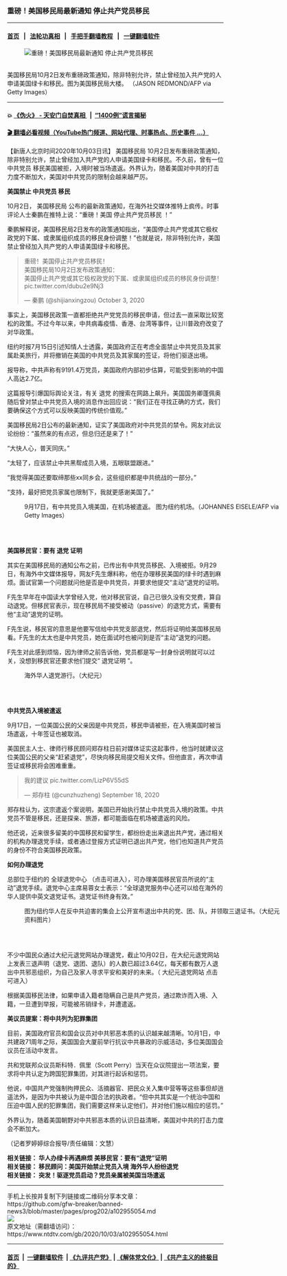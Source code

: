 ### 重磅！美国移民局最新通知 停止共产党员移民
------------------------

#### [首页](https://github.com/gfw-breaker/banned-news3/blob/master/README.md) &nbsp;&nbsp;|&nbsp;&nbsp; [法轮功真相](https://github.com/begood0513/basic/blob/master/README.md)  &nbsp;&nbsp;|&nbsp;&nbsp; [手把手翻墙教程](https://github.com/gfw-breaker/guides/wiki)  &nbsp;&nbsp;|&nbsp;&nbsp; [一键翻墙软件](https://github.com/gfw-breaker/nogfw/blob/master/README.md)  



<div><div class="featured_image">
 <figure>
  <img alt="重磅！美国移民局最新通知 停止共产党员移民" src="https://i.ntdtv.com/assets/uploads/2020/10/GettyImages-1204950071-800x450.jpg"/>
 </figure><br/>
 <span class="caption">
  美国移民局10月2日发布重磅政策通知，除非特别允许，禁止曾经加入共产党的人申请美国绿卡和移民。图为美国移民局大楼。 （JASON REDMOND/AFP via Getty Images）
 </span>
</div>
</div><hr/>

#### 💥 [《伪火》 - 天安门自焚真相 ](http://158.247.195.190:10000/videos/blog/weihuo.html)&nbsp; |&nbsp; [“1400例”谎言揭秘  ](http://158.247.195.190:10000/videos/blog/jiexi1400.html)

#### [ 🎬  翻墙必看视频（YouTube热门频道、网站代理、时事热点、历史事件 ...）](https://github.com/gfw-breaker/links/blob/master/banned.md)

<div><div class="post_content" itemprop="articleBody">
 <p>
  【新唐人北京时间2020年10月03日讯】
  <ok href="https://www.ntdtv.com/gb/美国移民局.htm">
   美国移民局
  </ok>
  10月2日发布重磅政策通知，除非特别允许，禁止曾经加入共产党的人申请美国绿卡和移民。不久前，曾有一位
  <ok href="https://www.ntdtv.com/gb/中共党员.htm">
   中共党员
  </ok>
  移民美国被拒，入境时被当场遣返。外界认为，随着美国对中共的打击力度不断加大，美国对中共党员的限制会越来越严厉。
 </p>
 <p>
  <strong>
   美国禁止
   <ok href="https://www.ntdtv.com/gb/中共党员.htm">
    中共党员
   </ok>
   移民
  </strong>
 </p>
 <p>
  10月2日，
  <ok href="https://www.ntdtv.com/gb/美国移民局.htm">
   美国移民局
  </ok>
  公布的最新政策通知，在海外社交媒体推特上疯传。时事评论人士秦鹏在推特上说：“重磅！美国
  <ok href="https://www.ntdtv.com/gb/停止共产党员移民.htm">
   停止共产党员移民
  </ok>
  ！”
 </p>
 <p>
  秦鹏解释说，美国移民局2日发布的政策通知指出，“美国停止共产党或其它极权政党的下属、或隶属组织成员的移民身份调整！”也就是说，除非特别允许，美国禁止曾经加入共产党的人申请美国绿卡和移民。
 </p>
 <blockquote class="twitter-tweet">
  <p dir="ltr" lang="zh">
   重磅！美国停止共产党员移民！
   <br/>
   美国移民局10月2日发布政策通知：
   <br/>
   美国停止共产党或其它极权政党的下属、或隶属组织成员的移民身份调整！
   <ok href="https://t.co/dubu2e9Nj3">
    pic.twitter.com/dubu2e9Nj3
   </ok>
  </p>
  <p>
   — 秦鹏 (@shijianxingzou)
   <ok href="https://twitter.com/shijianxingzou/status/1312254477215379456?ref_src=twsrc%5Etfw">
    October 3, 2020
   </ok>
  </p>
 </blockquote>
 <p>
  <script async="" charset="utf-8" src="https://platform.twitter.com/widgets.js">
  </script>
 </p>
 <p>
 </p>
 <p>
  事实上，美国移民政策一直都拒绝共产党党员的移民申请，但过去一直采取比较宽松的政策。不过今年以来，中共病毒疫情、香港、台湾等事件，让川普政府改变了对华政策。
 </p>
 <p>
  纽约时报7月15日引述知情人士透露，美国政府正在考虑全面禁止中共党员及其家属赴美旅行，并将撤销在美国的中共党员及其家属的签证，将他们驱逐出境。
 </p>
 <p>
  报导称，中共声称有9191.4万党员，美国政府内部初步估算，可能受到影响的中国人高达2.7亿。
 </p>
 <p>
  这篇报导引爆国际舆论关注，有关
  <ok href="https://www.ntdtv.com/gb/退党.htm">
   退党
  </ok>
  的搜索在网路上飙升。美国国务卿蓬佩奥随后曾对禁止中共党员入境的消息作出回应说：“我们正在寻找正确的方式，我们要确保这个方式可以反映美国的传统价值观。”
 </p>
 <p>
  美国移民局2日公布的最新通知，证实了美国政府对中共党员的禁令。网友对此议论纷纷：“虽然来的有点迟，但总归还是来了！”
 </p>
 <p>
  “大快人心，普天同庆。”
 </p>
 <p>
  “太轻了，应该禁止中共黑帮成员入境，五眼联盟跟进。”
 </p>
 <p>
  “我觉得美国还要取缔那些xx同乡会，这些组织都是中共统战的一部分。”
 </p>
 <p>
  “支持，最好把党员家属也限制下，我就更感谢美国了。”
 </p>
 <figure class="wp-caption alignnone" id="attachment_102955067" style="width: 600px">
  <img alt="" class="size-medium wp-image-102955067" src="https://i.ntdtv.com/assets/uploads/2020/10/GettyImages-1212894208-800x450-600x338.jpg">
   <br/><figcaption class="wp-caption-text">
    9月17日，有中共党员入境美国，在机场被遣返。 图为纽约机场。（JOHANNES EISELE/AFP via Getty Images）
   </figcaption><br/>
  </img>
 </figure><br/>
 <p>
  <strong>
   美国移民官：要有
   <ok href="https://www.ntdtv.com/gb/退党.htm">
    退党
   </ok>
   证明
  </strong>
 </p>
 <p>
  其实在美国移民局的通知公布之前，已传出有中共党员移民、入境被拒。9月29日，有海外中文媒体报导，网友F先生爆料称，他在办理移民美国的绿卡时遇到麻烦。面试官第一个问题就问他是否是中共党员，并要求他提交“主动”退党的证明。
 </p>
 <p>
  F先生早年在中国读大学曾经入党，他对移民官说，自己已很久没有交党费，算自动退党。但移民官表示，现在移民局不接受被动（passive）的退党方式，需要有他“主动”退党的证明。
 </p>
 <p>
  F先生说，移民官的意思是他要写信给中共党支部退党，然后将证明给美国移民局看。F先生的太太也是中共党员，她在面试时也被问到是否“主动”退党的问题。
 </p>
 <p>
  F先生对此感到烦恼，因为律师之前告诉他，党员都是写一封身份说明就可以过关，没想到移民官还要求他们提交“
  <ok href="https://www.ntdtv.com/gb/退党证明.htm">
   退党证明
  </ok>
  ”。
 </p>
 <figure class="wp-caption alignnone" id="attachment_102955065" style="width: 600px">
  <img alt="" class="size-medium wp-image-102955065" src="https://i.ntdtv.com/assets/uploads/2020/10/dmhj-y9v4aa5k0r-600x338-1-800x450-600x338-1-600x338.jpg">
   <br/><figcaption class="wp-caption-text">
    海外华人退党游行。（大纪元）
   </figcaption><br/>
  </img>
 </figure><br/>
 <p>
  <strong>
   中共党员入境被遣返
  </strong>
 </p>
 <p>
  9月17日，一位美国公民的父亲因是中共党员，移民申请被拒，在入境美国时被当场遣返，十年签证也被取消。
 </p>
 <p>
  美国民主人士、律师行移民顾问郑存柱日前对媒体证实这起事件，他当时就建议这位美国公民的父亲“赶紧退党”，尽快向移民局提交相关文件。但他直言，再次申请签证或移民将会困难重重。
 </p>
 <blockquote class="twitter-tweet">
  <p dir="ltr" lang="zh">
   我的建议
   <ok href="https://t.co/LizP6V55dS">
    pic.twitter.com/LizP6V55dS
   </ok>
  </p>
  <p>
   — 郑存柱 (@cunzhuzheng)
   <ok href="https://twitter.com/cunzhuzheng/status/1306779110237184001?ref_src=twsrc%5Etfw">
    September 18, 2020
   </ok>
  </p>
 </blockquote>
 <p>
  <script async="" charset="utf-8" src="https://platform.twitter.com/widgets.js">
  </script>
 </p>
 <p>
 </p>
 <p>
  郑存柱认为，这宗遣返个案说明，美国已开始执行禁止中共党员入境的政策。中共党员不管是移民，还是探亲、旅游，都可能面临在机场被遣返的风险。
 </p>
 <p>
  他还说，近来很多留美的中国移民和留学生，都纷纷走出来退出共产党，通过相关的机构办理退党手续，或者通过登报方式证明已退出共产党，他们也知道共产党员的身份不符合美国移民政策。
 </p>
 <p>
  <strong>
   如何办理退党
  </strong>
 </p>
 <p>
  总部位于纽约的
  <ok href="https://www.tuidang.org/">
   全球退党中心
  </ok>
  （点击可进入），可办理美国移民官员所说的“主动”退党手续。退党中心主席易蓉女士表示：“全球退党服务中心还可以给在海外的华人提供中英文退党证书。退党证书终身有效。”
 </p>
 <figure class="wp-caption alignnone" id="attachment_102955066" style="width: 600px">
  <img alt="" class="size-medium wp-image-102955066" src="https://i.ntdtv.com/assets/uploads/2020/10/c7cce20afe1d9ea784de1edbc73eecf9-600x400-800x450-1-600x338.jpg"/>
  <br/><figcaption class="wp-caption-text">
   图为纽约华人在反中共迫害的集会上公开宣布退出中共的党、团、队，并领取三退证书。（大纪元资料图片）
  </figcaption><br/>
 </figure><br/>
 <p>
  不少中国民众通过大纪元退党网站办理退党，截止10月02日，在大纪元退党网站上发表三退声明（退党、退团、退队）的人数已超过3.64亿，每天都有数万人退出中共邪恶组织，为自己及家人寻求平安和美好的未来。（
  <ok href="https://tuidang.epochtimes.com/">
   大纪元退党网站
  </ok>
  点击可进入）
 </p>
 <p>
  根据美国移民法律，如果申请入籍者隐瞒自己是共产党员，通过欺诈而入境、入籍，一旦遭到举报，可能被吊销绿卡，并遭遣返。
 </p>
 <p>
  <strong>
   美议员提案：将中共列为犯罪集团
  </strong>
 </p>
 <p>
  目前，美国政府官员和国会议员对中共邪恶本质的认识越来越清晰。10月1日，中共建政71周年之际，美国国会大厦前举行抗议中共暴政的示威活动，多位美国国会议员在活动中发言。
 </p>
 <p>
  共和党联邦众议员斯科特．佩里（Scott Perry）当天在众议院提出一项法案，要求将中共认定为跨国犯罪集团，对其进行起诉和惩罚。
 </p>
 <p>
  他说，中国共产党强制拘押民众、活摘器官、把民众关入集中营等等这些事但却逍遥法外，是因为中共被认为是中国合法的执政者。“但中共其实是一个统治中国和压迫中国人民的犯罪集团，我们需要这样来认定他们，并对他们施以相应的惩罚。”
 </p>
 <p>
  外界认为，随着美国朝野对中共邪恶本质的认识日益清晰，美国对中共的打击力度会不断加大。
 </p>
 <p>
  （记者罗婷婷综合报导/责任编辑：文慧）
 </p>
 <p>
  <strong>
   相关链接：
   <ok href="https://www.ntdtv.com/gb/2020/10/01/a102953258.html">
    华人办绿卡再遇麻烦 美移民官：要有“退党”证明
   </ok>
   <br/>
   相关链接：
   <ok href="https://www.ntdtv.com/gb/2020/09/27/a102950291.html">
    移民顾问：美国开始禁止党员入境 海外华人纷纷退党
   </ok>
   <br/>
   相关链接：
   <ok href="https://www.ntdtv.com/gb/2020/09/18/a102943596.html">
    突发！驱逐党员启动？党员亲属被美国当场遣返
   </ok>
  </strong>
 </p>
 <div class="single_ad">
 </div>
</div>
</div>
<hr/>
手机上长按并复制下列链接或二维码分享本文章：<br/>
https://github.com/gfw-breaker/banned-news3/blob/master/pages/prog202/a102955054.md <br/>
<a href='https://github.com/gfw-breaker/banned-news3/blob/master/pages/prog202/a102955054.md'><img src='https://github.com/gfw-breaker/banned-news3/blob/master/pages/prog202/a102955054.md.png'/></a> <br/>
原文地址（需翻墙访问）：https://www.ntdtv.com/gb/2020/10/03/a102955054.html


------------------------
#### [首页](https://github.com/gfw-breaker/banned-news3/blob/master/README.md) &nbsp;|&nbsp; [一键翻墙软件](https://github.com/gfw-breaker/nogfw/blob/master/README.md) &nbsp;| [《九评共产党》](https://github.com/gfw-breaker/9ping.md/blob/master/README.md#九评之一评共产党是什么) | [《解体党文化》](https://github.com/gfw-breaker/jtdwh.md/blob/master/README.md) | [《共产主义的终极目的》](https://github.com/gfw-breaker/gczydzjmd.md/blob/master/README.md)


<img src='http://gfw-breaker.win/banned-news3/pages/prog202/a102955054.md' width='0px' height='0px'/>